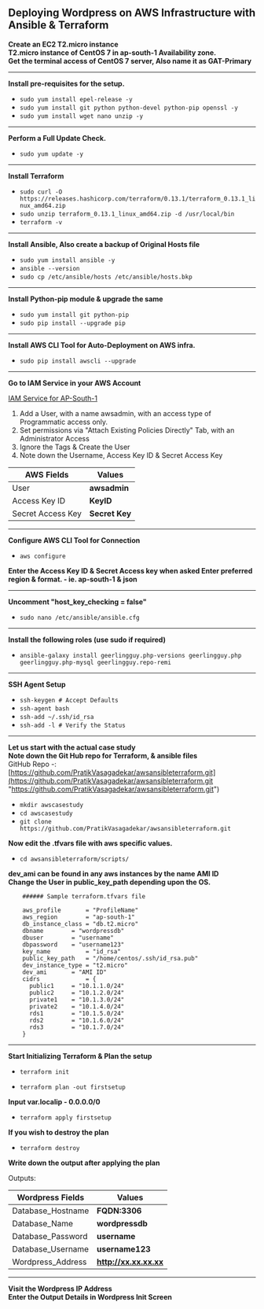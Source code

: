 ## Deploying Wordpress on AWS Infrastructure with Ansible & Terraform

**Create an EC2 T2.micro instance**  
**T2.micro instance of CentOS 7 in ap-south-1 Availability zone.**  
**Get the terminal access of CentOS 7 server, Also name it as GAT-Primary** 
 
---------------------------------------------------------------------------------
**Install pre-requisites for the setup.**

- `sudo yum install epel-release -y`
- `sudo yum install git python python-devel python-pip openssl -y`
- `sudo yum install wget nano unzip -y`
---------------------------------------------------------------------------------
**Perform a Full Update Check.**

- `sudo yum update -y`

---------------------------------------------------------------------------------
**Install Terraform**

- `sudo curl -O https://releases.hashicorp.com/terraform/0.13.1/terraform_0.13.1_linux_amd64.zip`
- `sudo unzip terraform_0.13.1_linux_amd64.zip -d /usr/local/bin`
- `terraform -v`
---------------------------------------------------------------------------------
 **Install Ansible, Also create a backup of Original Hosts file**

- `sudo yum install ansible -y`
- `ansible --version`
- `sudo cp /etc/ansible/hosts /etc/ansible/hosts.bkp`
---------------------------------------------------------------------------------
**Install Python-pip module & upgrade the same**

- `sudo yum install git python-pip `   
- `sudo pip install --upgrade pip`
---------------------------------------------------------------------------------
**Install AWS CLI Tool for Auto-Deployment on AWS infra.**

- `sudo pip install awscli --upgrade`

---------------------------------------------------------------------------------
**Go to IAM Service in your AWS Account** 

[IAM Service for AP-South-1](https://console.aws.amazon.com/iam/home?region=ap-south-1)  

1. Add a User, with a name awsadmin, with an access type of Programmatic access only.
2. Set permissions via "Attach Existing Policies Directly" Tab, with an Administrator Access
3. Ignore the Tags & Create the User
4. Note down the Username, Access Key ID & Secret Access Key
                  

| AWS Fields  | Values |
| ------------- | ------------- |
| User  | **awsadmin**  |
| Access Key ID  | **KeyID**  |
| Secret Access Key  | **Secret Key**  |
---------------------------------------------------------------------------------
**Configure AWS CLI Tool for Connection**

- `aws configure`

**Enter the Access Key ID & Secret Access key when asked
Enter preferred region & format. - ie. ap-south-1 & json**

---------------------------------------------------------------------------------
**Uncomment "host_key_checking = false"**

- `sudo nano /etc/ansible/ansible.cfg`

---------------------------------------------------------------------------------
**Install the following roles (use sudo if required)**

- ` ansible-galaxy install geerlingguy.php-versions geerlingguy.php geerlingguy.php-mysql geerlingguy.repo-remi `

---------------------------------------------------------------------------------
**SSH Agent Setup**

- `ssh-keygen # Accept Defaults`
- `ssh-agent bash`
- `ssh-add ~/.ssh/id_rsa`
- `ssh-add -l # Verify the Status`
---------------------------------------------------------------------------------
**Let us start with the actual case study**  
**Note down the Git Hub repo for Terraform, & ansible files**  
GitHub Repo -: [https://github.com/PratikVasagadekar/awsansibleterraform.git](https://github.com/PratikVasagadekar/awsansibleterraform.git "https://github.com/PratikVasagadekar/awsansibleterraform.git")

- `mkdir awscasestudy`
- `cd awscasestudy`
- `git clone https://github.com/PratikVasagadekar/awsansibleterraform.git`

**Now edit the .tfvars file with aws specific values.**

- `cd awsansibleterraform/scripts/`

**dev_ami can be found in any aws instances by the name AMI ID**  
**Change the User in public_key_path depending upon the OS.**  

		###### Sample terraform.tfvars file

		aws_profile       = "ProfileName"
		aws_region        = "ap-south-1"
		db_instance_class = "db.t2.micro"
		dbname		  = "wordpressdb"
		dbuser		  = "username"
		dbpassword	  = "username123"
		key_name          = "id_rsa"
		public_key_path   = "/home/centos/.ssh/id_rsa.pub"
		dev_instance_type = "t2.micro"
		dev_ami		  = "AMI ID"
		cidrs             = {
		  public1	  = "10.1.1.0/24"
		  public2	  = "10.1.2.0/24"
		  private1	  = "10.1.3.0/24"
		  private2	  = "10.1.4.0/24"
		  rds1		  = "10.1.5.0/24"
		  rds2		  = "10.1.6.0/24"
		  rds3		  = "10.1.7.0/24"
		}
---------------------------------------------------------------------------------
**Start Initializing Terraform & Plan the setup**

- `terraform init`

- `terraform plan -out firstsetup`

**Input var.localip - 0.0.0.0/0**

- `terraform apply firstsetup`

**If you wish to destroy the plan**

- `terraform destroy`

**Write down the output after applying the plan**

Outputs:  

| Wordpress Fields  | Values |
| ------------- | ------------- |
| Database_Hostname  | **FQDN:3306**  |
| Database_Name  | **wordpressdb**  |
| Database_Password  | **username**  |
| Database_Username  | **username123**  |
| Wordpress_Address  | **http://xx.xx.xx.xx**  |

---------------------------------------------------------------------------------
**Visit the Wordpress IP Address**  
**Enter the Output Details in Wordpress Init Screen**  
